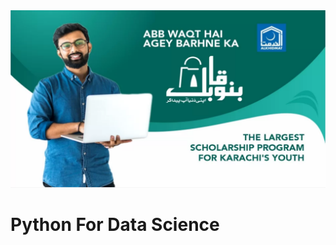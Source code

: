 <img src="https://github.com/Umersaeed81/linkedin/blob/main/TT8.png?raw=true" alt="My cool logo"/>

# Python For Data Science
